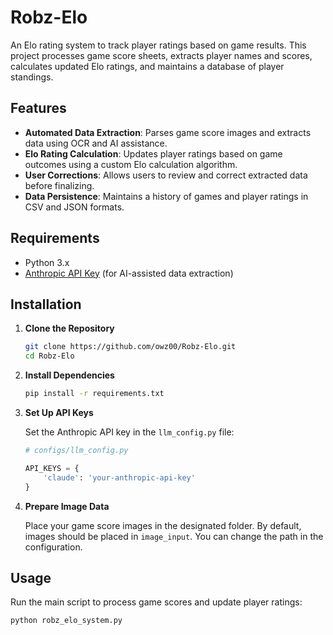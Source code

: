 # Robz-Elo

An Elo rating system to track player ratings based on game results. This project processes game score sheets, extracts player names and scores, calculates updated Elo ratings, and maintains a database of player standings.

## Features

- **Automated Data Extraction**: Parses game score images and extracts data using OCR and AI assistance.
- **Elo Rating Calculation**: Updates player ratings based on game outcomes using a custom Elo calculation algorithm.
- **User Corrections**: Allows users to review and correct extracted data before finalizing.
- **Data Persistence**: Maintains a history of games and player ratings in CSV and JSON formats.

## Requirements

- Python 3.x
- [Anthropic API Key](https://www.anthropic.com/) (for AI-assisted data extraction)

## Installation

1. **Clone the Repository**

   ```bash
   git clone https://github.com/owz00/Robz-Elo.git
   cd Robz-Elo
   ```

2. **Install Dependencies**

   ```bash
   pip install -r requirements.txt
   ```

3. **Set Up API Keys**

   Set the Anthropic API key in the `llm_config.py` file:

   ```python
   # configs/llm_config.py

   API_KEYS = {
       'claude': 'your-anthropic-api-key'
   }
   ```

4. **Prepare Image Data**

   Place your game score images in the designated folder. By default, images should be placed in `image_input`. You can change the path in the configuration.

## Usage

Run the main script to process game scores and update player ratings:

```bash
python robz_elo_system.py
```

